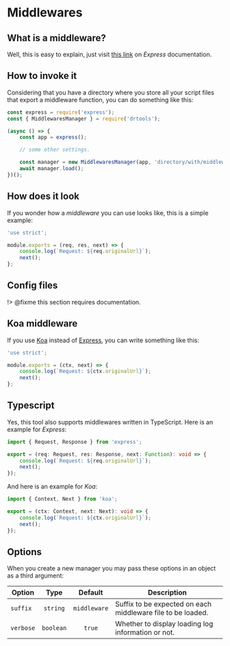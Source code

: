 <!-- version-check:0.15.4 -->
<!-- version-warning -->
<!-- /version-warning -->

# Middlewares

## What is a middleware?
Well, this is easy to explain, just visit [this
link](http://expressjs.com/en/guide/using-middleware.html) on _Express_
documentation.

## How to invoke it
Considering that you have a directory where you store all your script files that
export a middleware function, you can do something like this:
```javascript
const express = require('express');
const { MiddlewaresManager } = require('drtools');

(async () => {
    const app = express();

    // some other settings.

    const manager = new MiddlewaresManager(app, 'directory/with/middleware/files');
    await manager.load();
})();
```

## How does it look
If you wonder how a _middleware_ you can use looks like, this is a simple example:
```javascript
'use strict';

module.exports = (req, res, next) => {
    console.log(`Request: ${req.originalUrl}`);
    next();
};
```

## Config files
!> @fixme this section requires documentation.

## Koa middleware
If you use [Koa](https://www.npmjs.com/package/koa) instead of
[Express](https://www.npmjs.com/package/express), you can write something like
this:
```javascript
'use strict';

module.exports = (ctx, next) => {
    console.log(`Request: ${ctx.originalUrl}`);
    next();
};
```

## Typescript
Yes, this tool also supports middlewares written in TypeScript.
Here is an example for _Express_:
```typescript
import { Request, Response } from 'express';

export = (req: Request, res: Response, next: Function): void => {
    console.log(`Request: ${req.originalUrl}`);
    next();
});
```

And here is an example for _Koa_:
```typescript
import { Context, Next } from 'koa';

export = (ctx: Context, next: Next): void => {
    console.log(`Request: ${ctx.originalUrl}`);
    next();
});
```

## Options
When you create a new manager you may pass these options in an object as a third
argument:

| Option    | Type      | Default      | Description                                                 |
|-----------|:---------:|:------------:|-------------------------------------------------------------|
| `suffix`  | `string`  | `middleware` | Suffix to be expected on each middleware file to be loaded. |
| `verbose` | `boolean` | `true`       | Whether to display loading log information or not.          |

